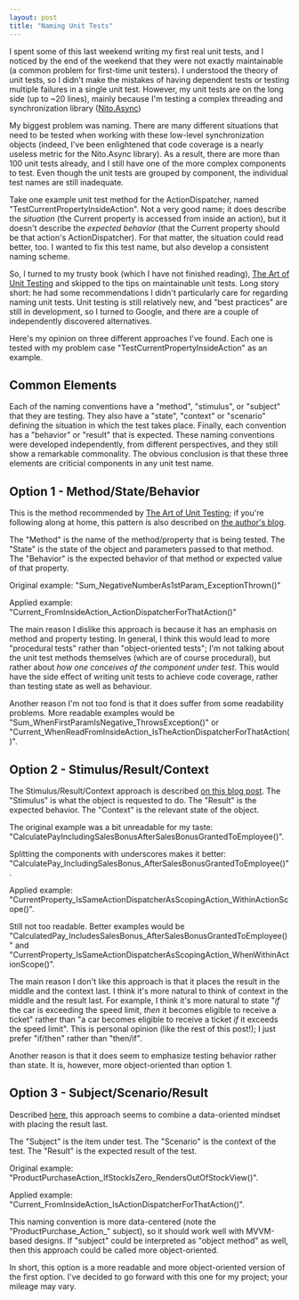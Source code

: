 ```yaml
---
layout: post
title: "Naming Unit Tests"
---
```

I spent some of this last weekend writing my first real unit tests, and I noticed by the end of the weekend that they were not exactly maintainable (a common problem for first-time unit testers). I understood the theory of unit tests, so I didn't make the mistakes of having dependent tests or testing multiple failures in a single unit test. However, my unit tests are on the long side (up to ~20 lines), mainly because I'm testing a complex threading and synchronization library ([Nito.Async](http://www.codeplex.com/NitoAsync))



My biggest problem was naming. There are many different situations that need to be tested when working with these low-level synchronization objects (indeed, I've been enlightened that code coverage is a nearly useless metric for the Nito.Async library). As a result, there are more than 100 unit tests already, and I still have one of the more complex components to test. Even though the unit tests are grouped by component, the individual test names are still inadequate.



Take one example unit test method for the ActionDispatcher, named "TestCurrentPropertyInsideAction". Not a very good name; it does describe the _situation_ (the Current property is accessed from inside an action), but it doesn't describe the _expected behavior_ (that the Current property should be that action's ActionDispatcher). For that matter, the situation could read better, too. I wanted to fix this test name, but also develop a consistent naming scheme.



So, I turned to my trusty book (which I have not finished reading), [The Art of Unit Testing](http://www.amazon.com/gp/product/1933988274?ie=UTF8&tag=stepheclearys-20&linkCode=as2&camp=1789&creative=390957&creativeASIN=1933988274) and skipped to the tips on maintainable unit tests. Long story short: he had some recommendations I didn't particularly care for regarding naming unit tests. Unit testing is still relatively new, and "best practices" are still in development, so I turned to Google, and there are a couple of independently discovered alternatives.



Here's my opinion on three different approaches I've found. Each one is tested with my problem case "TestCurrentPropertyInsideAction" as an example.



## Common Elements

Each of the naming conventions have a "method", "stimulus", or "subject" that they are testing. They also have a "state", "context" or "scenario" defining the situation in which the test takes place. Finally, each convention has a "behavior" or "result" that is expected. These naming conventions were developed independently, from different perspectives, and they still show a remarkable commonality. The obvious conclusion is that these three elements are criticial components in any unit test name.



## Option 1 - Method/State/Behavior

This is the method recommended by [The Art of Unit Testing](http://www.amazon.com/gp/product/1933988274?ie=UTF8&tag=stepheclearys-20&linkCode=as2&camp=1789&creative=390957&creativeASIN=1933988274); if you're following along at home, this pattern is also described on [the author's blog](http://weblogs.asp.net/rosherove/archive/2005/04/03/TestNamingStandards.aspx).



The "Method" is the name of the method/property that is being tested. The "State" is the state of the object and parameters passed to that method. The "Behavior" is the expected behavior of that method or expected value of that property.



Original example: "Sum_NegativeNumberAs1stParam_ExceptionThrown()"



Applied example: "Current_FromInsideAction_ActionDispatcherForThatAction()"



The main reason I dislike this approach is because it has an emphasis on method and property testing. In general, I think this would lead to more "procedural tests" rather than "object-oriented tests"; I'm not talking about the unit test methods themselves (which are of course procedural), but rather about _how one conceives of the component under test_. This would have the side effect of writing unit tests to achieve code coverage, rather than testing state as well as behaviour.



Another reason I'm not too fond is that it does suffer from some readability problems. More readable examples would be "Sum_WhenFirstParamIsNegative_ThrowsException()" or "Current_WhenReadFromInsideAction_IsTheActionDispatcherForThatAction()".



## Option 2 - Stimulus/Result/Context

The Stimulus/Result/Context approach is described [on this blog post](http://weblogs.asp.net/pgielens/archive/2006/04/30/444517.aspx).  The "Stimulus" is what the object is requested to do. The "Result" is the expected behavior. The "Context" is the relevant state of the object.



The original example was a bit unreadable for my taste: "CalculatePayIncludingSalesBonusAfterSalesBonusGrantedToEmployee()".



Splitting the components with underscores makes it better: "CalculatePay_IncludingSalesBonus_AfterSalesBonusGrantedToEmployee()".



Applied example: "CurrentProperty_IsSameActionDispatcherAsScopingAction_WithinActionScope()".



Still not too readable. Better examples would be "CalculatedPay_IncludesSalesBonus_AfterSalesBonusGrantedToEmployee()" and "CurrentProperty_IsSameActionDispatcherAsScopingAction_WhenWithinActionScope()".



The main reason I don't like this approach is that it places the result in the middle and the context last. I think it's more natural to think of context in the middle and the result last. For example, I think it's more natural to state "_if_ the car is exceeding the speed limit, _then_ it becomes eligible to receive a ticket" rather than "a car becomes eligible to receive a ticket _if_ it exceeds the speed limit". This is personal opinion (like the rest of this post!); I just prefer "if/then" rather than "then/if".



Another reason is that it does seem to emphasize testing behavior rather than state. It is, however, more object-oriented than option 1.



## Option 3 - Subject/Scenario/Result

Described [here](http://blog.codeville.net/2009/08/24/writing-great-unit-tests-best-and-worst-practises/), this approach seems to combine a data-oriented mindset with placing the result last.



The "Subject" is the item under test. The "Scenario" is the context of the test. The "Result" is the expected result of the test.



Original example: "ProductPurchaseAction_IfStockIsZero_RendersOutOfStockView()".



Applied example: "Current_FromInsideAction_IsActionDispatcherForThatAction()".



This naming convention is more data-centered (note the "ProductPurchase_Action_" subject), so it should work well with MVVM-based designs. If "subject" could be interpreted as "object method" as well, then this approach could be called more object-oriented.



In short, this option is a more readable and more object-oriented version of the first option. I've decided to go forward with this one for my project; your mileage may vary.

